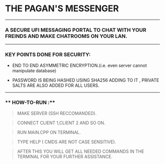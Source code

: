 #  THE PAGAN'S MESSENGER
-----------------------------------------------------------------------------------------------------------------------------------
### **A SECURE UFI MESSAGING  PORTAL TO CHAT  WITH YOUR FREINDS AND MAKE CHATROOMS ON YOUR LAN.**
-----------------------------------------------------------------------------------------------------------------------------------
 ### **KEY POINTS DONE FOR SECURITY:**

* END TO END  ASYMMETRIC ENCRYPTION.(i.e. even server cannot manipulate database)

* PASSWORD IS BEING HASHED USING SHA256 ADDING TO IT , PRIVATE SALTS ARE ALSO ADDED FOR ALL USERS.
-----------------------------------------------------------------------------------------------------------------------------------

### ** HOW-TO-RUN :**

 >MAKE  SERVER (SSH RECCOMANDED).

 >CONNECT CLIENT 1,CLIENT 2 AND SO ON.

 >RUN MAIN.CPP ON TERMINAL.

 >TYPE HELP ( CMDS ARE NOT CASE SENSITIVE).

>AFTER THIS YOU WILL GET ALL NEEDED COMMANDS IN THE TERMINAL FOR YOUR FURTHER ASSISTANCE.
  
